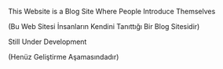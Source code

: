
This Website is a Blog Site Where People Introduce Themselves

(Bu Web Sitesi İnsanların Kendini Tanıttığı Bir Blog Sitesidir)


Still Under Development 

(Henüz Geliştirme Aşamasındadır)

